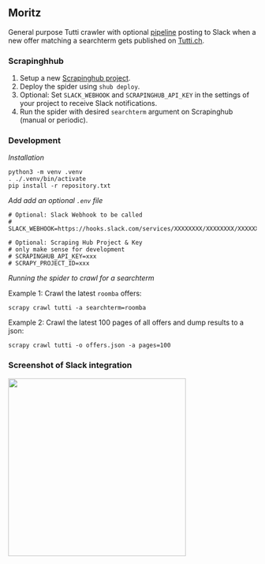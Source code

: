 ## Moritz

General purpose Tutti crawler with optional [pipeline](./tutti/pipelines.py) posting to Slack when a new offer matching a searchterm gets published on [Tutti.ch](http://www.tutti.ch).

### Scrapinghhub

1. Setup a new [Scrapinghub project](https://scrapinghub.com).
2. Deploy the spider using `shub deploy`.
3. Optional: Set `SLACK_WEBHOOK` and `SCRAPINGHUB_API_KEY` in the settings of your project to receive Slack notifications.
4. Run the spider with desired `searchterm` argument on Scrapinghub (manual or periodic).

### Development

_Installation_

```
python3 -m venv .venv
. ./.venv/bin/activate
pip install -r repository.txt
```

_Add add an optional `.env` file_

```
# Optional: Slack Webhook to be called
# SLACK_WEBHOOK=https://hooks.slack.com/services/XXXXXXXX/XXXXXXXX/XXXXXXXX

# Optional: Scraping Hub Project & Key
# only make sense for development
# SCRAPINGHUB_API_KEY=xxx
# SCRAPY_PROJECT_ID=xxx
```

_Running the spider to crawl for a searchterm_

Example 1: Crawl the latest `roomba` offers:

```
scrapy crawl tutti -a searchterm=roomba
```

Example 2: Crawl the latest 100 pages of all offers and dump results to a json:

```
scrapy crawl tutti -o offers.json -a pages=100
```

### Screenshot of Slack integration

<img src="https://github.com/livioso/Moritz/blob/master/screenshot.png?raw=True" width="360">

